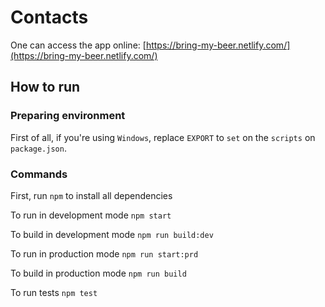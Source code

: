 # Contacts

One can access the app online: [https://bring-my-beer.netlify.com/](https://bring-my-beer.netlify.com/)

## How to run

### Preparing environment

First of all, if you're using `Windows`, replace `EXPORT` to `set` on the `scripts` on `package.json`.

### Commands

First, run `npm` to install all dependencies

To run in development mode `npm start`

To build in development mode `npm run build:dev`

To run in production mode `npm run start:prd`

To build in production mode `npm run build`

To run tests `npm test`
